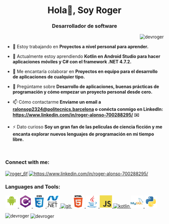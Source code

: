 <h1 align="center">Hola👋, Soy Roger</h1>
<h3 align="center">Desarrollador de software</h3>
<p align="right"> <img src="https://komarev.com/ghpvc/?username=devroger&label=Profile%20views&color=0e75b6&style=flat" alt="devroger" /> </p>

- 🔭 Estoy trabajando en **Proyectos a nivel personal para aprender.**

- 🌱 Actualmente estoy aprendiendo **Kotlin en Android Studio para hacer aplicaciones móviles y C# con el framework .NET 4.7.2.**

- 👯 Me encantaría colaborar en **Proyectos en equipo para el desarrollo de aplicaciones de cualquier tipo.**

- 💬 Pregúntame sobre **Desarrollo de aplicaciones, buenas prácticas de programación y cómo empezar un proyecto personal desde cero.**

- 📫 Cómo contactarme **Envíame un email a ralonsop2324@politecnics.barcelona o conécta conmigo en LinkedIn: https://www.linkedin.com/in/roger-alonso-700288295/ ✉️**

- ⚡ Dato curioso **Soy un gran fan de las peliculas de ciencia ficción y me encanta explorar nuevos lenguajes de programación en mi tiempo libre.**
<br>

<h3 align="left">Connect with me:</h3>
<p align="left">
<a href="https://twitter.com/roger_6f" target="blank"><img align="center" src="https://raw.githubusercontent.com/rahuldkjain/github-profile-readme-generator/master/src/images/icons/Social/twitter.svg" alt="roger_6f" height="30" width="40" /></a>
<a href="https://linkedin.com/in/roger-alonso-700288295/" target="blank"><img align="center" src="https://raw.githubusercontent.com/rahuldkjain/github-profile-readme-generator/master/src/images/icons/Social/linked-in-alt.svg" alt="https://www.linkedin.com/in/roger-alonso-700288295/" height="30" width="40" /></a>
</p>

<h3 align="left">Languages and Tools:</h3>
<p align="left"> <a href="https://developer.android.com" target="_blank" rel="noreferrer"> <img src="https://raw.githubusercontent.com/devicons/devicon/master/icons/android/android-original-wordmark.svg" alt="android" width="40" height="40"/> </a> <a href="https://www.w3schools.com/cs/" target="_blank" rel="noreferrer"> <img src="https://raw.githubusercontent.com/devicons/devicon/master/icons/csharp/csharp-original.svg" alt="csharp" width="40" height="40"/> </a> <a href="https://www.w3schools.com/css/" target="_blank" rel="noreferrer"> <img src="https://raw.githubusercontent.com/devicons/devicon/master/icons/css3/css3-original-wordmark.svg" alt="css3" width="40" height="40"/> </a> <a href="https://dotnet.microsoft.com/" target="_blank" rel="noreferrer"> <img src="https://raw.githubusercontent.com/devicons/devicon/master/icons/dot-net/dot-net-original-wordmark.svg" alt="dotnet" width="40" height="40"/> </a> <a href="https://git-scm.com/" target="_blank" rel="noreferrer"> <img src="https://www.vectorlogo.zone/logos/git-scm/git-scm-icon.svg" alt="git" width="40" height="40"/> </a> <a href="https://www.w3.org/html/" target="_blank" rel="noreferrer"> <img src="https://raw.githubusercontent.com/devicons/devicon/master/icons/html5/html5-original-wordmark.svg" alt="html5" width="40" height="40"/> </a> <a href="https://www.java.com" target="_blank" rel="noreferrer"> <img src="https://raw.githubusercontent.com/devicons/devicon/master/icons/java/java-original.svg" alt="java" width="40" height="40"/> </a> <a href="https://developer.mozilla.org/en-US/docs/Web/JavaScript" target="_blank" rel="noreferrer"> <img src="https://raw.githubusercontent.com/devicons/devicon/master/icons/javascript/javascript-original.svg" alt="javascript" width="40" height="40"/> </a> <a href="https://kotlinlang.org" target="_blank" rel="noreferrer"> <img src="https://www.vectorlogo.zone/logos/kotlinlang/kotlinlang-icon.svg" alt="kotlin" width="40" height="40"/> </a> <a href="https://www.mysql.com/" target="_blank" rel="noreferrer"> <img src="https://raw.githubusercontent.com/devicons/devicon/master/icons/mysql/mysql-original-wordmark.svg" alt="mysql" width="40" height="40"/> </a> <a href="https://www.python.org" target="_blank" rel="noreferrer"> <img src="https://raw.githubusercontent.com/devicons/devicon/master/icons/python/python-original.svg" alt="python" width="40" height="40"/> </a> </p>


<p><img align="left" src="https://github-readme-stats.vercel.app/api/top-langs?username=devroger&show_icons=true&locale=en&layout=compact" alt="devroger" /></p>

<p>&nbsp;<img align="center" src="https://github-readme-stats.vercel.app/api?username=devroger&show_icons=true&locale=en" alt="devroger" /></p>
